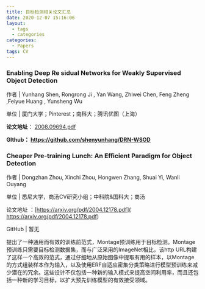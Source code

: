 ```yaml
---
title: 目标检测相关论文汇总
date: 2020-12-07 15:16:06
layout: 
  - tags
  - categories
categories:
  - Papers
tags: CV
---
```


### Enabling Deep Re sidual Networks for Weakly Supervised Object Detection

作者 | Yunhang Shen, Rongrong Ji , Yan Wang, Zhiwei Chen, Feng Zheng ,Feiyue Huang , Yunsheng Wu

单位 | 厦门大学；Pinterest；南科大；腾讯优图（上海）

**论文地址**： [2008.09694.pdf](chrome-extension://ikhdkkncnoglghljlkmcimlnlhkeamad/pdf-viewer/web/viewer.html?file=https%3A%2F%2Farxiv.org%2Fpdf%2F2008.09694.pdf)

**GIthub： https://github.com/shenyunhang/DRN-WSOD**



### Cheaper Pre-training Lunch: An Efficient Paradigm for Object Detection

作者 | Dongzhan Zhou, Xinchi Zhou, Hongwen Zhang, Shuai Yi, Wanli Ouyang

单位 | 悉尼大学，商汤CV研究小组；中科院&国科大；商汤

论文地址 ：[https://arxiv.org/pdf/2004.12178.pdf]( https://arxiv.org/pdf/2004.12178.pdf)

GitHub | 暂无

提出了一种通用而有效的训练前范式，Montage预训练用于目标检测。Montage预训练只需要目标检测数据集，而与广泛采用的ImageNet相比，该http URL构建了这样一个高效的范式，通过仔细地从原始图像中提取有用的样本，以Montage的方式组装样本作为输入，以及使用ERF自适应密集分类策略进行模型预训练来减少潜在的冗余。这些设计不仅包括一种新的输入模式来提高空间利用率，而且还包括一种新的学习目标，以扩大预先训练模型的有效接受领域。



